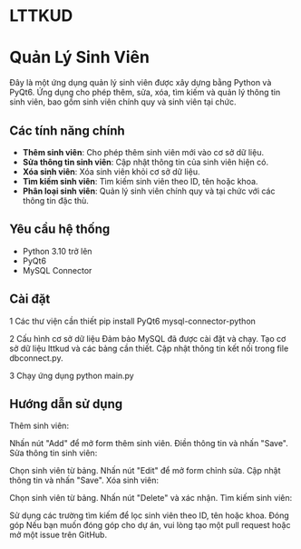 # LTTKUD
# Quản Lý Sinh Viên

Đây là một ứng dụng quản lý sinh viên được xây dựng bằng Python và PyQt6. Ứng dụng cho phép thêm, sửa, xóa, tìm kiếm và quản lý thông tin sinh viên, bao gồm sinh viên chính quy và sinh viên tại chức.

## Các tính năng chính

- **Thêm sinh viên**: Cho phép thêm sinh viên mới vào cơ sở dữ liệu.
- **Sửa thông tin sinh viên**: Cập nhật thông tin của sinh viên hiện có.
- **Xóa sinh viên**: Xóa sinh viên khỏi cơ sở dữ liệu.
- **Tìm kiếm sinh viên**: Tìm kiếm sinh viên theo ID, tên hoặc khoa.
- **Phân loại sinh viên**: Quản lý sinh viên chính quy và tại chức với các thông tin đặc thù.

## Yêu cầu hệ thống

- Python 3.10 trở lên
- PyQt6
- MySQL Connector

## Cài đặt

1 Các thư viện cần thiết
pip install PyQt6 mysql-connector-python

2 Cấu hình cơ sở dữ liệu
Đảm bảo MySQL đã được cài đặt và chạy.
Tạo cơ sở dữ liệu lttkud và các bảng cần thiết.
Cập nhật thông tin kết nối trong file dbconnect.py.

3 Chạy ứng dụng
python main.py

## Hướng dẫn sử dụng
Thêm sinh viên:

Nhấn nút "Add" để mở form thêm sinh viên.
Điền thông tin và nhấn "Save".
Sửa thông tin sinh viên:

Chọn sinh viên từ bảng.
Nhấn nút "Edit" để mở form chỉnh sửa.
Cập nhật thông tin và nhấn "Save".
Xóa sinh viên:

Chọn sinh viên từ bảng.
Nhấn nút "Delete" và xác nhận.
Tìm kiếm sinh viên:

Sử dụng các trường tìm kiếm để lọc sinh viên theo ID, tên hoặc khoa.
Đóng góp
Nếu bạn muốn đóng góp cho dự án, vui lòng tạo một pull request hoặc mở một issue trên GitHub.
